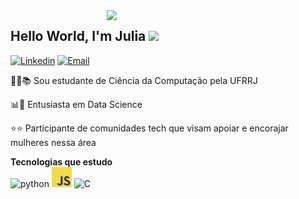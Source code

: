 
<img align="right" src="https://user-images.githubusercontent.com/50914675/106028927-4fd58700-60ab-11eb-8768-1699835ad621.png" width="350"/>


## Hello World, I'm Julia <img src="https://raw.githubusercontent.com/iampavangandhi/iampavangandhi/master/gifs/Hi.gif" width="30px"></H3>
[![Linkedin](https://img.shields.io/badge/-Meu_LinkedIn-blue?style=flat&logo=Linkedin&logoColor=white&link=https://www.linkedin.com/in/juliabartolo/)](https://www.linkedin.com/in/juliabartolo/)
[![Email](https://img.shields.io/badge/-Meu_Email-c14438?style=flat&logo=Gmail&logoColor=white&link=mailto:juliabartoloo@gmail.com)](mailto:juliabartoloo@gmail.com)

 👩‍💻📚 Sou estudante de Ciência da Computação pela UFRRJ 
 
 📊🎲 Entusiasta em Data Science
 
 ⭐️⭐️ Participante de comunidades tech que visam 
 apoiar e encorajar mulheres nessa área
 
**Tecnologias que estudo**
</br>
<img src="https://camo.githubusercontent.com/91de473fa3f2f749a56effc3e64f1049d108251f/68747470733a2f2f75706c6f61642e77696b696d656469612e6f72672f77696b6970656469612f636f6d6d6f6e732f7468756d622f632f63332f507974686f6e2d6c6f676f2d6e6f746578742e7376672f37363870782d507974686f6e2d6c6f676f2d6e6f746578742e7376672e706e67" height="32" alt="python"/> <code><img height="32" src="https://raw.githubusercontent.com/github/explore/80688e429a7d4ef2fca1e82350fe8e3517d3494d/topics/javascript/javascript.png" alt="Javascript"/></code>  <img src="https://peritoemphp.com/wp-content/uploads/2019/02/letter_c_PNG22.png" height="32" alt="C" />
